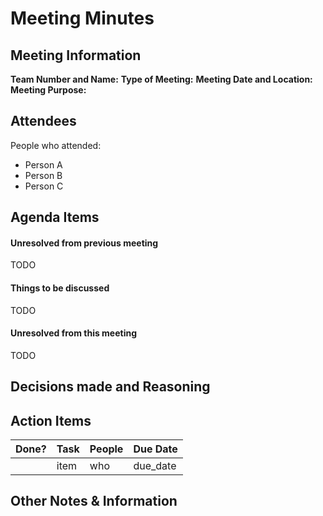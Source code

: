 
# Meeting Minutes

## Meeting Information
**Team Number and Name:**
**Type of Meeting:**
**Meeting Date and Location:** 
**Meeting Purpose:** 


## Attendees
People who attended:
- Person A
- Person B
- Person C

## Agenda Items

#### Unresolved from previous meeting

TODO

#### Things to be discussed

TODO

#### Unresolved from this meeting

TODO

## Decisions made and Reasoning



## Action Items
| Done? | Task | People | Due Date |
| ---- | ---- | ---- | ---- |
| | item | who | due_date |

## Other Notes & Information
